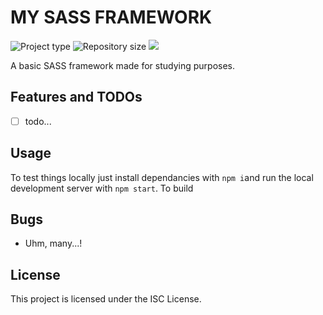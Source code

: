 # MY SASS FRAMEWORK

![](https://img.shields.io/badge/type-JS_Library-brightgreen.svg "Project type")
![](https://img.shields.io/github/repo-size/LorenzoCorbella74/my-sass-framework "Repository size")
![](https://img.shields.io/github/package-json/v/LorenzoCorbella74/my-sass-framework)

A basic SASS framework made for studying purposes.

## Features and TODOs
- [ ] todo...

## Usage
To test things locally just install dependancies with `npm i`and run the local development server with `npm start`. To build

## Bugs
- Uhm, many...!

## License
This project is licensed under the ISC License.